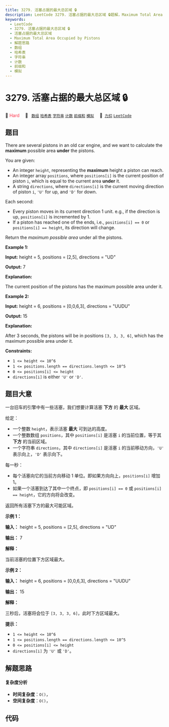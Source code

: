 ```yaml
---
title: 3279. 活塞占据的最大总区域 🔒
description: LeetCode 3279. 活塞占据的最大总区域 🔒题解，Maximum Total Area Occupied by Pistons，包含解题思路、复杂度分析以及完整的 JavaScript 代码实现。
keywords:
  - LeetCode
  - 3279. 活塞占据的最大总区域 🔒
  - 活塞占据的最大总区域
  - Maximum Total Area Occupied by Pistons
  - 解题思路
  - 数组
  - 哈希表
  - 字符串
  - 计数
  - 前缀和
  - 模拟
---
```


# 3279. 活塞占据的最大总区域 🔒

🔴 <font color=#ff334b>Hard</font>&emsp; 🔖&ensp; [`数组`](/tag/array.md) [`哈希表`](/tag/hash-table.md) [`字符串`](/tag/string.md) [`计数`](/tag/counting.md) [`前缀和`](/tag/prefix-sum.md) [`模拟`](/tag/simulation.md)&emsp; 🔗&ensp;[`力扣`](https://leetcode.cn/problems/maximum-total-area-occupied-by-pistons) [`LeetCode`](https://leetcode.com/problems/maximum-total-area-occupied-by-pistons)

## 题目

There are several pistons in an old car engine, and we want to calculate the
**maximum** possible area **under** the pistons.

You are given:

  * An integer `height`, representing the **maximum** height a piston can reach.
  * An integer array `positions`, where `positions[i]` is the current position of piston `i`, which is equal to the current area **under** it.
  * A string `directions`, where `directions[i]` is the current moving direction of piston `i`, `'U'` for up, and `'D'` for down.

Each second:

  * Every piston moves in its current direction 1 unit. e.g., if the direction is up, `positions[i]` is incremented by 1.
  * If a piston has reached one of the ends, i.e., `positions[i] == 0` or `positions[i] == height`, its direction will change.

Return the _maximum possible area_ under all the pistons.



**Example 1:**

**Input:** height = 5, positions = [2,5], directions = "UD"

**Output:** 7

**Explanation:**

The current position of the pistons has the maximum possible area under it.

**Example 2:**

**Input:** height = 6, positions = [0,0,6,3], directions = "UUDU"

**Output:** 15

**Explanation:**

After 3 seconds, the pistons will be in positions `[3, 3, 3, 6]`, which has
the maximum possible area under it.



**Constraints:**

  * `1 <= height <= 10^6`
  * `1 <= positions.length == directions.length <= 10^5`
  * `0 <= positions[i] <= height`
  * `directions[i]` is either `'U'` or `'D'`.


## 题目大意

一台旧车的引擎中有一些活塞，我们想要计算活塞 **下方** 的 **最大** 区域。

给定：

  * 一个整数 `height`，表示活塞 **最大** 可到达的高度。
  * 一个整数数组 `positions`，其中 `positions[i]` 是活塞 `i` 的当前位置，等于其 **下方**  的当前区域。
  * 一个字符串 `directions`，其中 `directions[i]` 是活塞 `i` 的当前移动方向，`'U'` 表示向上，`'D'` 表示向下。

每一秒：

  * 每个活塞向它的当前方向移动 1 单位。即如果方向向上，`positions[i]` 增加 1。
  * 如果一个活塞到达了其中一个终点，即 `positions[i] == 0` 或 `positions[i] == height`，它的方向将会改变。

返回所有活塞下方的最大可能区域。



**示例 1：**

**输入：** height = 5, positions = [2,5], directions = "UD"

**输出：** 7

**解释：**

当前活塞的位置下方区域最大。

**示例 2：**

**输入：** height = 6, positions = [0,0,6,3], directions = "UUDU"

**输出：** 15

**解释：**

三秒后，活塞将会位于 `[3, 3, 3, 6]`，此时下方区域最大。



**提示：**

  * `1 <= height <= 10^6`
  * `1 <= positions.length == directions.length <= 10^5`
  * `0 <= positions[i] <= height`
  * `directions[i]` 为 `'U'` 或 `'D'`。


## 解题思路

#### 复杂度分析

- **时间复杂度**：`O()`，
- **空间复杂度**：`O()`，

## 代码

```javascript

```